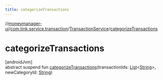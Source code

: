 ```yaml
---
title: categorizeTransactions
---
```

//[moneymanager-ui](../../../index.html)/[com.tink.service.transaction](../index.html)/[TransactionService](index.html)/[categorizeTransactions](categorize-transactions.html)



# categorizeTransactions



[androidJvm]\
abstract suspend fun [categorizeTransactions](categorize-transactions.html)(transactionIds: [List](https://kotlinlang.org/api/latest/jvm/stdlib/kotlin.collections/-list/index.html)&lt;[String](https://kotlinlang.org/api/latest/jvm/stdlib/kotlin/-string/index.html)&gt;, newCategoryId: [String](https://kotlinlang.org/api/latest/jvm/stdlib/kotlin/-string/index.html))




